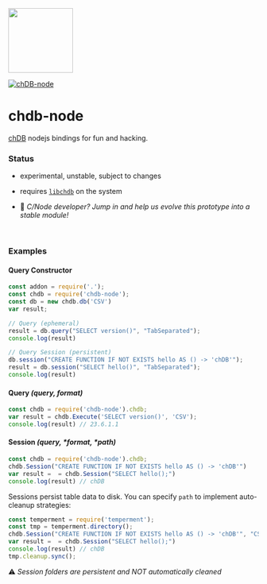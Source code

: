 <a href="https://chdb.fly.dev" target="_blank">
  <img src="https://user-images.githubusercontent.com/1423657/236688026-812c5d02-ddcc-4726-baf8-c7fe804c0046.png" width=130 />
</a>

[![chDB-node](https://github.com/chdb-io/chdb-node/actions/workflows/chdb-node-test.yml/badge.svg)](https://github.com/chdb-io/chdb-node/actions/workflows/chdb-node-test.yml)

# chdb-node
[chDB](https://github.com/auxten/chdb) nodejs bindings for fun and hacking.

### Status

- experimental, unstable, subject to changes
- requires [`libchdb`](https://github.com/metrico/libchdb) on the system

- :wave: _C/Node developer? Jump in and help us evolve this prototype into a stable module!_

<br>

### Examples

#### Query Constructor
```javascript
const addon = require('.');
const chdb = require('chdb-node');
const db = new chdb.db('CSV')
var result;

// Query (ephemeral)
result = db.query("SELECT version()", "TabSeparated");
console.log(result)

// Query Session (persistent)
db.session("CREATE FUNCTION IF NOT EXISTS hello AS () -> 'chDB'");
result = db.session("SELECT hello()", "TabSeparated");
console.log(result)
```

#### Query _(query, format)_
```javascript
const chdb = require('chdb-node').chdb;
var result = chdb.Execute('SELECT version()', 'CSV');
console.log(result) // 23.6.1.1
```

#### Session _(query, *format, *path)_
```javascript
const chdb = require('chdb-node').chdb;
chdb.Session("CREATE FUNCTION IF NOT EXISTS hello AS () -> 'chDB'")
var result =  = chdb.Session("SELECT hello();")
console.log(result) // chDB
```

Sessions persist table data to disk. You can specify `path` to implement auto-cleanup strategies:
```javascript
const temperment = require('temperment');
const tmp = temperment.directory();
chdb.Session("CREATE FUNCTION IF NOT EXISTS hello AS () -> 'chDB'", "CSV", tmp)
var result =  = chdb.Session("SELECT hello();")
console.log(result) // chDB
tmp.cleanup.sync();
```

⚠️ _Session folders are persistent and NOT automatically cleaned_

<br>


